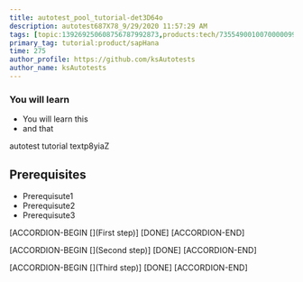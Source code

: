 ```yaml
---
title: autotest_pool_tutorial-det3D64o
description: autotest687X78_9/29/2020 11:57:29 AM
tags: [topic:139269250608756787992873,products:tech/73554900100700000996,tutorial:experience/advanced]
primary_tag: tutorial:product/sapHana
time: 275
author_profile: https://github.com/ksAutotests
author_name: ksAutotests
---
```

### You will learn
- You will learn this
- and that

autotest tutorial textp8yiaZ

## Prerequisites
- Prerequisute1
- Prerequisute2
- Prerequisute3

[ACCORDION-BEGIN [](First step)]
[DONE]
[ACCORDION-END]

[ACCORDION-BEGIN [](Second step)]
[DONE]
[ACCORDION-END]

[ACCORDION-BEGIN [](Third step)]
[DONE]
[ACCORDION-END]

